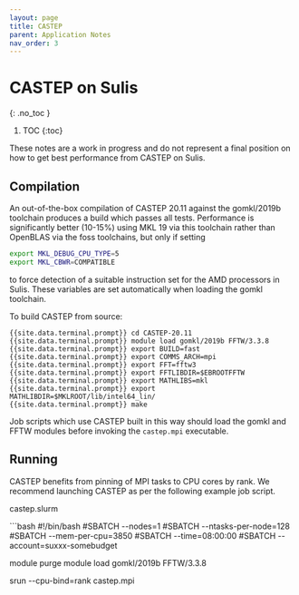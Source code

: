 ```yaml
---
layout: page
title: CASTEP
parent: Application Notes
nav_order: 3
---
```


# CASTEP on Sulis
{: .no_toc }

1. TOC
{:toc}

These notes are a work in progress and do not represent a final position on how to get best performance from CASTEP on Sulis.

## Compilation 

An out-of-the-box compilation of CASTEP 20.11 against the gomkl/2019b toolchain produces a build which passes all tests. Performance
is significantly better (10-15%) using MKL 19 via this toolchain rather than OpenBLAS via the foss toolchains, but only if setting

```bash
export MKL_DEBUG_CPU_TYPE=5
export MKL_CBWR=COMPATIBLE
```

to force detection of a suitable instruction set for the AMD processors in Sulis. These variables are set automatically when loading
the gomkl toolchain.

To build CASTEP from source:

```terminal
{{site.data.terminal.prompt}} cd CASTEP-20.11
{{site.data.terminal.prompt}} module load gomkl/2019b FFTW/3.3.8
{{site.data.terminal.prompt}} export BUILD=fast
{{site.data.terminal.prompt}} export COMMS_ARCH=mpi
{{site.data.terminal.prompt}} export FFT=fftw3
{{site.data.terminal.prompt}} export FFTLIBDIR=$EBROOTFFTW
{{site.data.terminal.prompt}} export MATHLIBS=mkl
{{site.data.terminal.prompt}} export MATHLIBDIR=$MKLROOT/lib/intel64_lin/
{{site.data.terminal.prompt}} make
```

Job scripts which use CASTEP built in this way should load the gomkl and FFTW modules before invoking the `castep.mpi` executable.

## Running

CASTEP benefits from pinning of MPI tasks to CPU cores by rank. We recommend launching CASTEP as per the following example job script.

<p class="codeblock-label">castep.slurm</p>
```bash
#!/bin/bash
#SBATCH --nodes=1
#SBATCH --ntasks-per-node=128
#SBATCH --mem-per-cpu=3850
#SBATCH --time=08:00:00
#SBATCH --account=suxxx-somebudget

module purge
module load gomkl/2019b FFTW/3.3.8

srun --cpu-bind=rank castep.mpi
```

